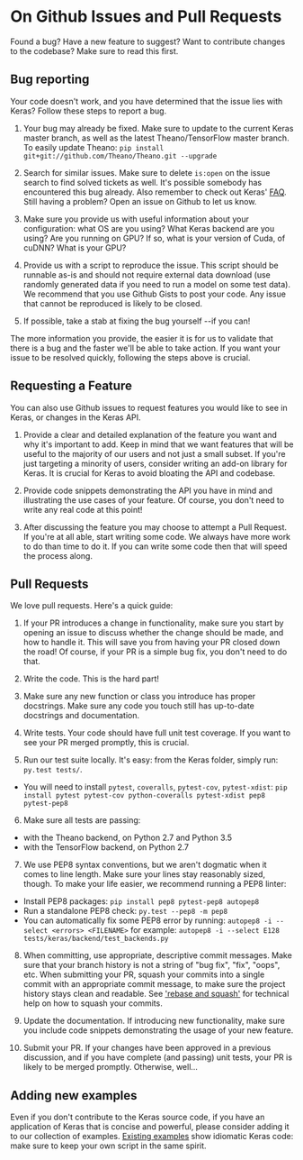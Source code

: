 # On Github Issues and Pull Requests

Found a bug? Have a new feature to suggest? Want to contribute changes to the codebase? Make sure to read this first.

## Bug reporting

Your code doesn't work, and you have determined that the issue lies with Keras? Follow these steps to report a bug.

1. Your bug may already be fixed. Make sure to update to the current Keras master branch, as well as the latest Theano/TensorFlow master branch.
To easily update Theano: `pip install git+git://github.com/Theano/Theano.git --upgrade`

2. Search for similar issues. Make sure to delete `is:open` on the issue search to find solved tickets as well. It's possible somebody has encountered this bug already. Also remember to check out Keras' [FAQ](http://keras.io/faq/). Still having a problem? Open an issue on Github to let us know.

3. Make sure you provide us with useful information about your configuration: what OS are you using? What Keras backend are you using? Are you running on GPU? If so, what is your version of Cuda, of cuDNN? What is your GPU?

4. Provide us with a script to reproduce the issue. This script should be runnable as-is and should not require external data download (use randomly generated data if you need to run a model on some test data). We recommend that you use Github Gists to post your code. Any issue that cannot be reproduced is likely to be closed.

5. If possible, take a stab at fixing the bug yourself --if you can!

The more information you provide, the easier it is for us to validate that there is a bug and the faster we'll be able to take action. If you want your issue to be resolved quickly, following the steps above is crucial.


## Requesting a Feature

You can also use Github issues to request features you would like to see in Keras, or changes in the Keras API.

1. Provide a clear and detailed explanation of the feature you want and why it's important to add. Keep in mind that we want features that will be useful to the majority of our users and not just a small subset. If you're just targeting a minority of users, consider writing an add-on library for Keras. It is crucial for Keras to avoid bloating the API and codebase.

2. Provide code snippets demonstrating the API you have in mind and illustrating the use cases of your feature. Of course, you don't need to write any real code at this point!

3. After discussing the feature you may choose to attempt a Pull Request. If you're at all able, start writing some code. We always have more work to do than time to do it. If you can write some code then that will speed the process along.

## Pull Requests

We love pull requests. Here's a quick guide:

1. If your PR introduces a change in functionality, make sure you start by opening an issue to discuss whether the change should be made, and how to handle it. This will save you from having your PR closed down the road! Of course, if your PR is a simple bug fix, you don't need to do that.

2. Write the code. This is the hard part!

3. Make sure any new function or class you introduce has proper docstrings. Make sure any code you touch still has up-to-date docstrings and documentation.

4. Write tests. Your code should have full unit test coverage. If you want to see your PR merged promptly, this is crucial.

5. Run our test suite locally. It's easy: from the Keras folder, simply run: `py.test tests/`.
  - You will need to install `pytest`, `coveralls`, `pytest-cov`, `pytest-xdist`: `pip install pytest pytest-cov python-coveralls pytest-xdist pep8 pytest-pep8`

6. Make sure all tests are passing:
  - with the Theano backend, on Python 2.7 and Python 3.5
  - with the TensorFlow backend, on Python 2.7

7. We use PEP8 syntax conventions, but we aren't dogmatic when it comes to line length. Make sure your lines stay reasonably sized, though. To make your life easier, we recommend running a PEP8 linter:
  - Install PEP8 packages: `pip install pep8 pytest-pep8 autopep8`
  - Run a standalone PEP8 check: `py.test --pep8 -m pep8`
  - You can automatically fix some PEP8 error by running: `autopep8 -i --select <errors> <FILENAME>` for example: `autopep8 -i --select E128 tests/keras/backend/test_backends.py`

8. When committing, use appropriate, descriptive commit messages. Make sure that your branch history is not a string of "bug fix", "fix", "oops", etc. When submitting your PR, squash your commits into a single commit with an appropriate commit message, to make sure the project history stays clean and readable. See ['rebase and squash'](http://rebaseandsqua.sh/) for technical help on how to squash your commits.

9. Update the documentation. If introducing new functionality, make sure you include code snippets demonstrating the usage of your new feature.

10. Submit your PR. If your changes have been approved in a previous discussion, and if you have complete (and passing) unit tests, your PR is likely to be merged promptly. Otherwise, well...

## Adding new examples

Even if you don't contribute to the Keras source code, if you have an application of Keras that is concise and powerful, please consider adding it to our collection of examples. [Existing examples](https://github.com/fchollet/keras/tree/master/examples) show idiomatic Keras code: make sure to keep your own script in the same spirit.
